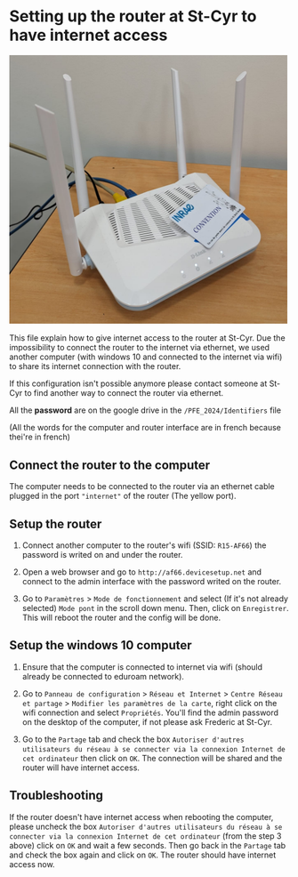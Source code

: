# Setting up the router at St-Cyr to have internet access

<img src="pictures/router.jpg" alt="Router" width="500"/>

This file explain how to give internet access to the router at St-Cyr. Due the impossibility to connect the router to the internet via ethernet, we used another computer (with windows 10 and connected to the internet via wifi) to share its internet connection with the router.

If this configuration isn't possible anymore please contact someone at St-Cyr to find another way to connect the router via ethernet.

All the **password** are on the google drive in the `/PFE_2024/Identifiers` file

(All the words for the computer and router interface are in french because thei're in french)


## Connect the router to the computer

The computer needs to be connected to the router via an ethernet cable plugged in the port `"internet"` of the router (The yellow port).

## Setup the router

1. Connect another computer to the router's wifi (SSID: `R15-AF66`) the password is writed on and under the router.

2. Open a web browser and go to `http://af66.devicesetup.net` and connect to the admin interface with the password writed on the router.

3. Go to `Paramètres` > `Mode de fonctionnement` and select (If it's not already selected) `Mode pont` in the scroll down menu. Then, click on `Enregistrer`. This will reboot the router and the config will be done.

## Setup the windows 10 computer

1. Ensure that the computer is connected to internet via wifi (should already be connected to eduroam network).

2. Go to `Panneau de configuration` > `Réseau et Internet` > `Centre Réseau et partage` > `Modifier les paramètres de la carte`, right click on the wifi connection and select `Propriétés`. You'll find the admin password on the desktop of the computer, if not please ask Frederic at St-Cyr.

3. Go to the `Partage` tab and check the box `Autoriser d'autres utilisateurs du réseau à se connecter via la connexion Internet de cet ordinateur` then click on `OK`. The connection will be shared and the router will have internet access.

## Troubleshooting

If the router doesn't have internet access when rebooting the computer, please uncheck the box `Autoriser d'autres utilisateurs du réseau à se connecter via la connexion Internet de cet ordinateur` (from the step 3 above) click on `OK` and wait a few seconds. Then go back in the `Partage` tab and check the box again and click on `OK`. The router should have internet access now.